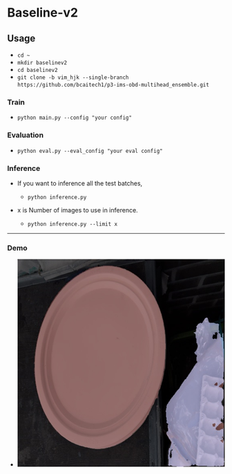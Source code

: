 Baseline-v2
===
## Usage
- `cd ~`
- `mkdir baselinev2`
- `cd baselinev2`
- `git clone -b vim_hjk --single-branch https://github.com/bcaitech1/p3-ims-obd-multihead_ensemble.git`
### Train
- `python main.py --config "your config"`

### Evaluation
- `python eval.py --eval_config "your eval config"`

### Inference
- If you want to inference all the test batches,
    - `python inference.py`

- x is Number of images to use in inference.
    - `python inference.py --limit x`
---
### Demo
- ![demo](./prediction/DeepLabV3Plus/836.jpg) 

